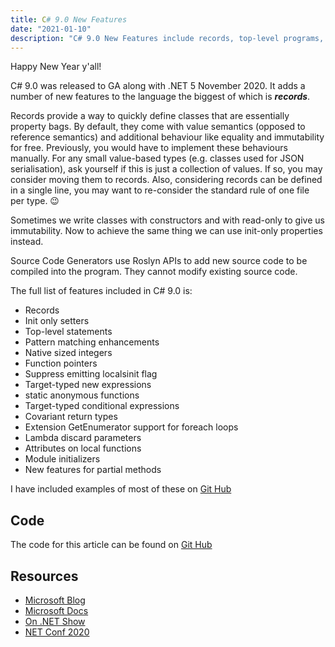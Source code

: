 ```yaml
---
title: C# 9.0 New Features
date: "2021-01-10"
description: "C# 9.0 New Features include records, top-level programs, init properties, pattern matching enhancements, source generators and more."
---
```


Happy New Year y'all!

C# 9.0 was released to GA along with .NET 5 November 2020.  It adds a number of new features to the language the biggest of which is ***records***.

Records provide a way to quickly define classes that are essentially property bags.  By default, they come with value semantics (opposed to reference semantics) and additional behaviour like equality and immutability for free.  Previously, you would have to implement these behaviours manually.  For any small value-based types (e.g. classes used for JSON serialisation), ask yourself if this is just a collection of values. If so, you may consider moving them to records. Also, considering records can be defined in a single line, you may want to re-consider the standard rule of one file per type. 😉
 
 Sometimes we write classes with constructors and with read-only to give us immutability.  Now to achieve the same thing we can use init-only properties instead.
 
 Source Code Generators use Roslyn APIs to add new source code to be compiled into the program.  They cannot modify existing source code.

 The full list of features included in C# 9.0 is:
- Records
- Init only setters
- Top-level statements
- Pattern matching enhancements
- Native sized integers
- Function pointers
- Suppress emitting localsinit flag
- Target-typed new expressions
- static anonymous functions
- Target-typed conditional expressions
- Covariant return types
- Extension GetEnumerator support for foreach loops
- Lambda discard parameters
- Attributes on local functions
- Module initializers
- New features for partial methods

 I have included examples of most of these on [Git Hub](https://github.com/danielmackay/CSharp9)

## Code
The code for this article can be found on [Git Hub](https://github.com/danielmackay/CSharp9)

## Resources
- [Microsoft Blog](https://devblogs.microsoft.com/dotnet/c-9-0-on-the-record/)
- [Microsoft Docs](https://docs.microsoft.com/en-us/dotnet/csharp/whats-new/csharp-9/)
- [On .NET Show](https://www.youtube.com/watch?v=qiuzCWwYe0Y/)
- [NET Conf 2020](https://www.youtube.com/watch?v=x3kWzPKoRXc/)
